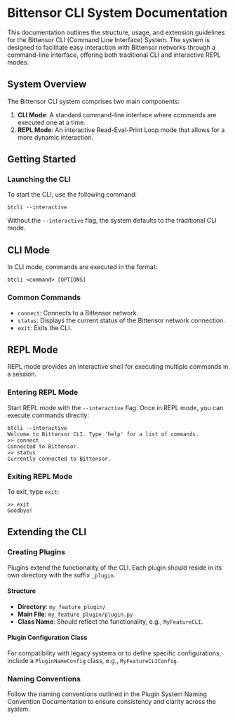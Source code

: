 # Bittensor CLI System Documentation

This documentation outlines the structure, usage, and extension guidelines for the Bittensor CLI (Command Line Interface) System. The system is designed to facilitate easy interaction with Bittensor networks through a command-line interface, offering both traditional CLI and interactive REPL modes.

## System Overview

The Bittensor CLI system comprises two main components:

1. **CLI Mode**: A standard command-line interface where commands are executed one at a time.
2. **REPL Mode**: An interactive Read-Eval-Print Loop mode that allows for a more dynamic interaction.

## Getting Started

### Launching the CLI

To start the CLI, use the following command:

```
btcli --interactive
```

Without the `--interactive` flag, the system defaults to the traditional CLI mode.

## CLI Mode

In CLI mode, commands are executed in the format:

```
btcli <command> [OPTIONS]
```

### Common Commands

- `connect`: Connects to a Bittensor network.
- `status`: Displays the current status of the Bittensor network connection.
- `exit`: Exits the CLI.

## REPL Mode

REPL mode provides an interactive shell for executing multiple commands in a session.

### Entering REPL Mode

Start REPL mode with the `--interactive` flag. Once in REPL mode, you can execute commands directly:

```
btcli --interactive
Welcome to Bittensor CLI. Type 'help' for a list of commands.
>> connect
Connected to Bittensor.
>> status
Currently connected to Bittensor.
```

### Exiting REPL Mode

To exit, type `exit`:

```
>> exit
Goodbye!
```

## Extending the CLI

### Creating Plugins

Plugins extend the functionality of the CLI. Each plugin should reside in its own directory with the suffix `_plugin`.

#### Structure

- **Directory**: `my_feature_plugin/`
- **Main File**: `my_feature_plugin/plugin.py`
- **Class Name**: Should reflect the functionality, e.g., `MyFeatureCLI`.

#### Plugin Configuration Class

For compatibility with legacy systems or to define specific configurations, include a `PluginNameConfig` class, e.g., `MyFeatureCLIConfig`.

### Naming Conventions

Follow the naming conventions outlined in the Plugin System Naming Convention Documentation to ensure consistency and clarity across the system.


